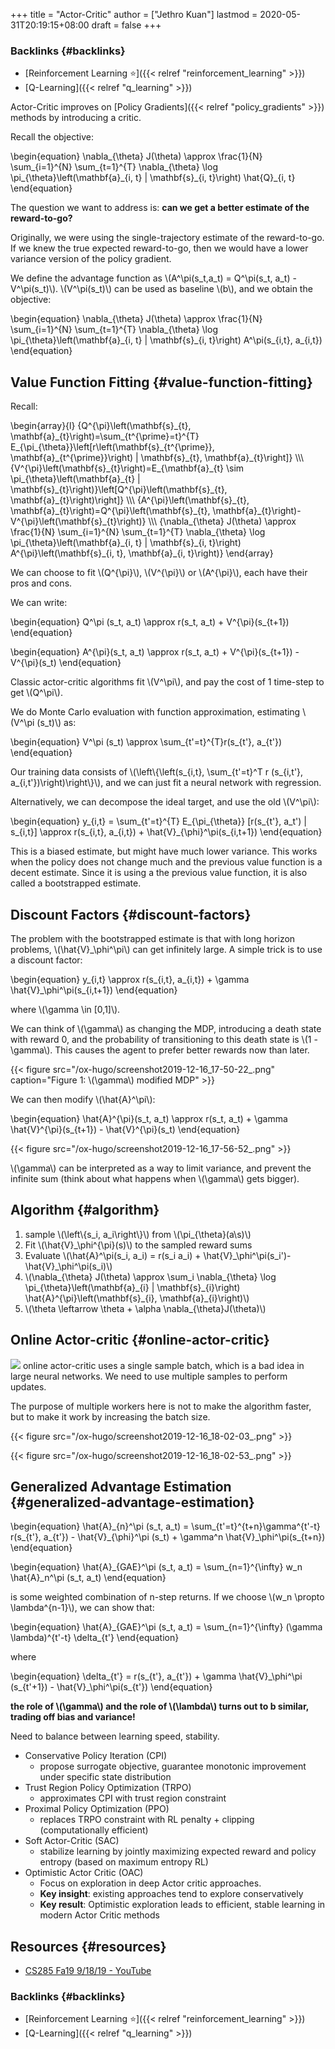 +++
title = "Actor-Critic"
author = ["Jethro Kuan"]
lastmod = 2020-05-31T20:19:15+08:00
draft = false
+++

### Backlinks {#backlinks}

- [Reinforcement Learning ⭐]({{< relref "reinforcement_learning" >}})
- [Q-Learning]({{< relref "q_learning" >}})

Actor-Critic improves on [Policy Gradients]({{< relref "policy_gradients" >}}) methods by introducing a
critic.

Recall the objective:

\begin{equation}
\nabla\_{\theta} J(\theta) \approx \frac{1}{N} \sum\_{i=1}^{N} \sum\_{t=1}^{T} \nabla\_{\theta} \log \pi\_{\theta}\left(\mathbf{a}\_{i, t} | \mathbf{s}\_{i, t}\right) \hat{Q}\_{i, t}
\end{equation}

The question we want to address is: **can we get a better estimate of
the reward-to-go?**

Originally, we were using the single-trajectory estimate of the
reward-to-go. If we knew the true expected reward-to-go, then we would
have a lower variance version of the policy gradient.

We define the advantage function as \\(A^\pi(s_t,a_t) = Q^\pi(s_t,
a_t) - V^\pi(s_t)\\). \\(V^\pi(s_t)\\) can be used as baseline \\(b\\), and we
obtain the objective:

\begin{equation}
\nabla\_{\theta} J(\theta) \approx \frac{1}{N} \sum\_{i=1}^{N} \sum\_{t=1}^{T} \nabla\_{\theta} \log \pi\_{\theta}\left(\mathbf{a}\_{i, t} | \mathbf{s}\_{i, t}\right) A^\pi(s\_{i,t}, a\_{i,t})
\end{equation}

## Value Function Fitting {#value-function-fitting}

Recall:

\begin{array}{l}
{Q^{\pi}\left(\mathbf{s}\_{t},
\mathbf{a}\_{t}\right)=\sum\_{t^{\prime}=t}^{T}
E\_{\pi\_{\theta}}\left[r\left(\mathbf{s}\_{t^{\prime}},
\mathbf{a}\_{t^{\prime}}\right) | \mathbf{s}\_{t},
\mathbf{a}\_{t}\right]} \\\\\\
{V^{\pi}\left(\mathbf{s}\_{t}\right)=E\_{\mathbf{a}\_{t} \sim
\pi\_{\theta}\left(\mathbf{a}\_{t} |
\mathbf{s}\_{t}\right)}\left[Q^{\pi}\left(\mathbf{s}\_{t},
\mathbf{a}\_{t}\right)\right]} \\\\\\
{A^{\pi}\left(\mathbf{s}\_{t},
\mathbf{a}\_{t}\right)=Q^{\pi}\left(\mathbf{s}\_{t},
\mathbf{a}\_{t}\right)-V^{\pi}\left(\mathbf{s}\_{t}\right)} \\\\\\
{\nabla\_{\theta} J(\theta) \approx \frac{1}{N} \sum\_{i=1}^{N}
\sum\_{t=1}^{T} \nabla\_{\theta} \log \pi\_{\theta}\left(\mathbf{a}\_{i,
t} | \mathbf{s}\_{i, t}\right) A^{\pi}\left(\mathbf{s}\_{i, t},
\mathbf{a}\_{i, t}\right)}
\end{array}

We can choose to fit \\(Q^{\pi}\\), \\(V^{\pi}\\) or \\(A^{\pi}\\), each have
their pros and cons.

We can write:

\begin{equation}
Q^\pi (s_t, a_t) \approx r(s_t, a_t) + V^{\pi}(s\_{t+1})
\end{equation}

\begin{equation}
A^{\pi}(s_t, a_t) \approx r(s_t, a_t) + V^{\pi}(s\_{t+1}) - V^{\pi}(s_t)
\end{equation}

Classic actor-critic algorithms fit \\(V^\pi\\), and pay the cost of 1
time-step to get \\(Q^\pi\\).

We do Monte Carlo evaluation with function approximation, estimating
\\(V^\pi (s_t)\\) as:

\begin{equation}
V^\pi (s_t) \approx \sum\_{t'=t}^{T}r(s\_{t'}, a\_{t'})
\end{equation}

Our training data consists of \\(\left\\{\left(s\_{i,t}, \sum\_{t'=t}^T r
(s\_{i,t'}, a\_{i,t'})\right)\right\\}\\), and we can just fit a neural
network with regression.

Alternatively, we can decompose the ideal target, and use the old
\\(V^\pi\\):

\begin{equation}
y\_{i,t} = \sum\_{t'=t}^{T} E\_{\pi\_{\theta}} [r(s\_{t'}, a\_t') |
s\_{i,t}] \approx r(s\_{i,t}, a\_{i,t}) + \hat{V}\_{\phi}^\pi(s\_{i,t+1})
\end{equation}

This is a biased estimate, but might have much lower variance. This
works when the policy does not change much and the previous value
function is a decent estimate. Since it is using a the previous value
function, it is also called a bootstrapped estimate.

## Discount Factors {#discount-factors}

The problem with the bootstrapped estimate is that with long horizon
problems, \\(\hat{V}\_\phi^\pi\\) can get infinitely large. A simple trick
is to use a discount factor:

\begin{equation}
y\_{i,t} \approx r(s\_{i,t}, a\_{i,t}) + \gamma \hat{V}\_\phi^\pi(s\_{i,t+1})
\end{equation}

where \\(\gamma \in [0,1]\\).

We can think of \\(\gamma\\) as changing the MDP, introducing a death
state with reward 0, and the probability of transitioning to this
death state is \\(1 - \gamma\\). This causes the agent to prefer better
rewards now than later.

{{< figure src="/ox-hugo/screenshot2019-12-16_17-50-22_.png" caption="Figure 1: \\(\gamma\\) modified MDP" >}}

We can then modify \\(\hat{A}^\pi\\):

\begin{equation}
\hat{A}^{\pi}(s_t, a_t) \approx r(s_t, a_t) + \gamma \hat{V}^{\pi}(s\_{t+1}) - \hat{V}^{\pi}(s_t)
\end{equation}

{{< figure src="/ox-hugo/screenshot2019-12-16_17-56-52_.png" >}}

\\(\gamma\\) can be interpreted as a way to limit variance, and prevent
the infinite sum (think about what happens when \\(\gamma\\) gets bigger).

## Algorithm {#algorithm}

1.  sample \\(\left\\{s_i, a_i\right\\}\\) from \\(\pi\_{\theta}(a\s)\\)
2.  Fit \\(\hat{V}\_\phi^{\pi}(s)\\) to the sampled reward sums
3.  Evaluate \\(\hat{A}^\pi(s_i, a_i) = r(s_i a_i) + \hat{V}\_\phi^\pi(s_i')-\hat{V}\_\phi^\pi(s_i)\\)
4.  \\(\nabla\_{\theta} J(\theta) \approx \sum_i \nabla\_{\theta} \log \pi\_{\theta}\left(\mathbf{a}\_{i} | \mathbf{s}\_{i}\right) \hat{A}^{\pi}\left(\mathbf{s}\_{i},
    \mathbf{a}\_{i}\right)\\)
5.  \\(\theta \leftarrow \theta + \alpha \nabla\_{\theta}J(\theta)\\)

## Online Actor-critic {#online-actor-critic}

![](/ox-hugo/screenshot2019-12-16_18-02-09_.png)
online actor-critic uses a single sample batch, which is a bad idea in
large neural networks. We need to use multiple samples to perform
updates.

The purpose of multiple workers here is not to make the algorithm
faster, but to make it work by increasing the batch size.

{{< figure src="/ox-hugo/screenshot2019-12-16_18-02-03_.png" >}}

{{< figure src="/ox-hugo/screenshot2019-12-16_18-02-53_.png" >}}

## Generalized Advantage Estimation {#generalized-advantage-estimation}

\begin{equation}
\hat{A}\_{n}^\pi (s_t, a_t) = \sum\_{t'=t}^{t+n}\gamma^{t'-t}
r(s\_{t'}, a\_{t'}) - \hat{V}\_{\phi}^\pi (s_t) + \gamma^n \hat{V}\_\phi^\pi(s\_{t+n})
\end{equation}

\begin{equation}
\hat{A}\_{GAE}^\pi (s_t, a_t) = \sum\_{n=1}^{\infty} w_n \hat{A}\_n^\pi
(s_t, a_t)
\end{equation}

is some weighted combination of n-step returns. If we choose \\(w_n
\propto \lambda^{n-1}\\), we can show that:

\begin{equation}
\hat{A}\_{GAE}^\pi (s_t, a_t) = \sum\_{n=1}^{\infty} (\gamma
\lambda)^{t'-t} \delta\_{t'}
\end{equation}

where

\begin{equation}
\delta\_{t'} = r(s\_{t'}, a\_{t'}) + \gamma \hat{V}\_\phi^\pi (s\_{t'+1}) - \hat{V}\_\phi^\pi(s\_{t'})
\end{equation}

**the role of \\(\gamma\\) and the role of \\(\lambda\\) turns out to b
similar, trading off bias and variance!**

Need to balance between learning speed, stability.

- Conservative Policy Iteration (CPI)
  - propose surrogate objective, guarantee monotonic improvement under
    specific state distribution
- Trust Region Policy Optimization (TRPO)
  - approximates CPI with trust region constraint
- Proximal Policy Optimization (PPO)
  - replaces TRPO constraint with RL penalty + clipping
    (computationally efficient)
- Soft Actor-Critic (SAC)
  - stabilize learning by jointly maximizing expected reward and
    policy entropy (based on maximum entropy RL)
- Optimistic Actor Critic (OAC)
  - Focus on exploration in deep Actor critic approaches.
  - **Key insight**: existing approaches tend to explore conservatively
  - **Key result**: Optimistic exploration leads to efficient, stable
    learning in modern Actor Critic methods

## Resources {#resources}

- [CS285 Fa19 9/18/19 - YouTube](https://www.youtube.com/watch?v=EKqxumCuAAY&list=PLkFD6%5F40KJIwhWJpGazJ9VSj9CFMkb79A&index=7&t=0s)

### Backlinks {#backlinks}

- [Reinforcement Learning ⭐]({{< relref "reinforcement_learning" >}})
- [Q-Learning]({{< relref "q_learning" >}})
